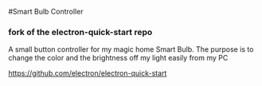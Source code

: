 #Smart Bulb Controller

### fork of the electron-quick-start repo

A small button controller for my magic home Smart Bulb. 
The purpose is to change the color and the brightness off my light easily from my PC


https://github.com/electron/electron-quick-start

